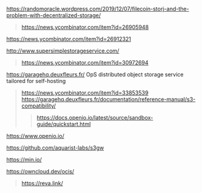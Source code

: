 https://randomoracle.wordpress.com/2019/12/07/filecoin-storj-and-the-problem-with-decentralized-storage/
> https://news.ycombinator.com/item?id=26905948

https://news.ycombinator.com/item?id=26912321

http://www.supersimplestorageservice.com/
> https://news.ycombinator.com/item?id=30972694

https://garagehq.deuxfleurs.fr/ OpS distributed object storage service tailored for self-hosting
> https://news.ycombinator.com/item?id=33853539
> https://garagehq.deuxfleurs.fr/documentation/reference-manual/s3-compatibility/
> > https://docs.openio.io/latest/source/sandbox-guide/quickstart.html

https://www.openio.io/

https://github.com/aquarist-labs/s3gw

https://min.io/

https://owncloud.dev/ocis/
> https://reva.link/
